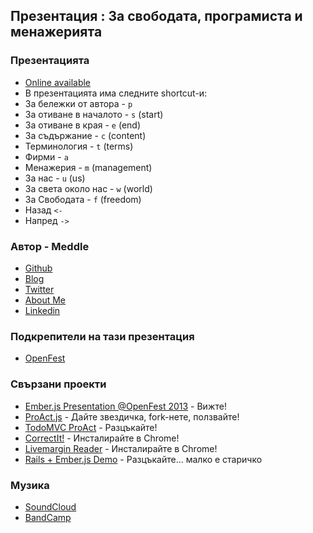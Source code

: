 ## Презентация : За свободата, програмиста и менажерията

### Презентацията
 * [Online available](http://meddle0x53.github.io/of-presentation-14)
 * В презентацията има следните shortcut-и:
  * За бележки от автора - `p`
  * За отиване в началото - `s` (start)
  * За отиване в края - `e` (end)
  * За съдържание - `c` (content)
  * Терминология - `t` (terms)
  * Фирми - `a` 
  * Менажерия - `m` (management)
  * За нас - `u` (us)
  * За света около нас - `w` (world)
  * За Свободата - `f` (freedom)
  * Назад `<-`
  * Напред `->`


### Автор - Meddle
 * [Github](https://github.com/meddle0x53)
 * [Blog](http://meddle0x53.wordpress.com/)
 * [Twitter](https://twitter.com/ntzvetinov)
 * [About Me](http://about.me/ntzvetinov)
 * [Linkedin](https://www.linkedin.com/pub/nickolay-tsvetinov/30/429/62)


### Подкрепители на тази презентация
 * [OpenFest](http://www.openfest.org/bg/)


### Свързани проекти
 * [Ember.js Presentation @OpenFest 2013](https://www.youtube.com/watch?v=NFucKn6ONUM) - Вижте!
 * [ProAct.js](http://proactjs.github.io/) - Дайте звездичка, fork-нете, ползвайте!
 * [TodoMVC ProAct](https://github.com/meddle0x53/todomvc-proact) - Разцъкайте!
 * [CorrectIt!](https://chrome.google.com/webstore/detail/correctit/geeffofpcmdipnfemdagcmmdmmepkbmd) - Инсталирайте в Chrome!
 * [Livemargin Reader](https://chrome.google.com/webstore/detail/livemargin-reader/jminbmlllkegeeiolmchgekeepoephbg) - Инсталирайте в Chrome!
 * [Rails + Ember.js Demo](https://github.com/meddle0x53/tmangr) - Разцъкайте... малко е старичко


### Музика
 * [SoundCloud](https://soundcloud.com/smerch)
 * [BandCamp](http://smerch.bandcamp.com/)
